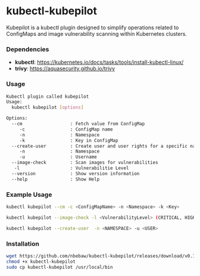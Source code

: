 # kubectl-kubepilot
Kubepilot is a kubectl plugin designed to simplify operations related to ConfigMaps and image vulnerability scanning within Kubernetes clusters.

### Dependencies
- <b>kubectl</b>: https://kubernetes.io/docs/tasks/tools/install-kubectl-linux/
- <b>trivy</b>: https://aquasecurity.github.io/trivy

### Usage
```sh
Kubectl plugin called kubepilot
Usage:
  kubectl kubepilot [options]

Options:
  --cm                  : Fetch value from ConfigMap
     -c                 : ConfigMap name
     -n                 : Namespace
     -k                 : Key in ConfigMap
  --create-user         : Create user and user rights for a specific namespace
     -n                 : Namespace
     -u                 : Username
  --image-check         : Scan images for vulnerabilities
   -l                   : Vulnerabilitie Level
  --version             : Show version information
  --help                : Show Help
```
### Example Usage
```sh
kubectl kubepilot --cm -c <ConfigMapName> -n <Namespace> -k <Key>
```
```sh
kubectl kubepilot --image-check -l <VulnerabilityLevel> (CRITICAL, HIGH, ...)
```
```sh
kubectl kubepilot --create-user  -n <NAMESPACE> -u <USER>
```

### Installation
```sh
wget https://github.com/nbebaw/kubectl-kubepilot/releases/download/v0.1.4/kubectl-kubepilot
chmod +x kubectl-kubepilot
sudo cp kubectl-kubepilot /usr/local/bin
```
